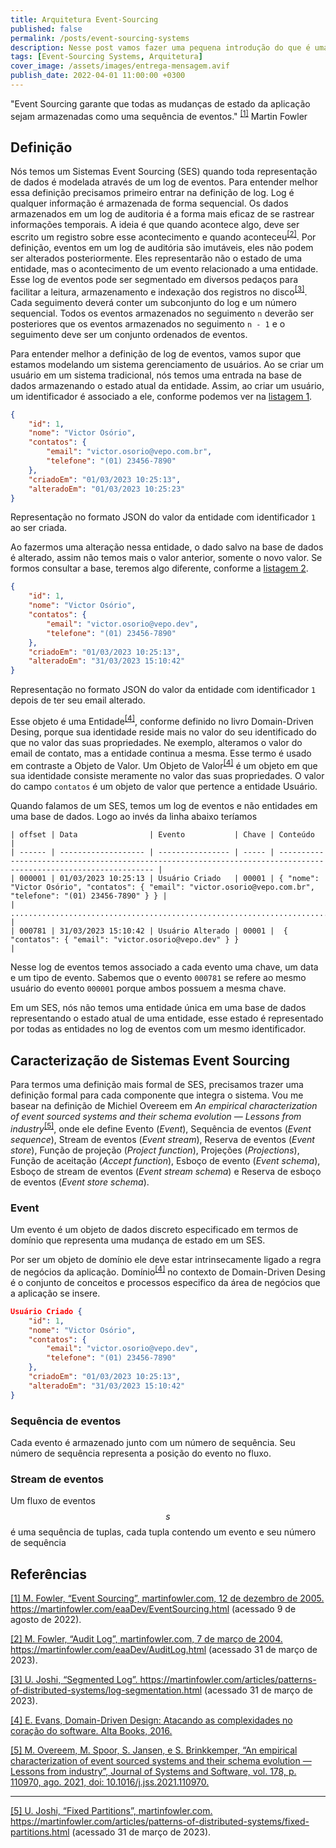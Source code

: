 ```yaml
---
title: Arquitetura Event-Sourcing
published: false
permalink: /posts/event-sourcing-systems
description: Nesse post vamos fazer uma pequena introdução do que é uma Arquitetura Event-Sourcing (EDA) e como ela pode ser implementada. Para minha surpresa Event-Sourcing é diferente de Event-Driven.
tags: [Event-Sourcing Systems, Arquitetura]
cover_image: /assets/images/entrega-mensagem.avif
publish_date: 2022-04-01 11:00:00 +0300
---
```


"Event Sourcing garante que todas as mudanças de estado da aplicação sejam armazenadas como uma sequência de eventos." <sup>[[1]](#reference-1)</sup> Martin Fowler

## Definição

Nós temos um Sistemas Event Sourcing (SES) quando toda representação de dados é modelada através de um log de eventos. Para entender melhor essa definição precisamos primeiro entrar na definição de log. Log é qualquer informação é armazenada de forma sequencial. Os dados armazenados em um log de auditoria é a forma mais eficaz de se rastrear informações temporais. A ideia é que quando acontece algo, deve ser escrito um registro sobre esse acontecimento e quando aconteceu<sup>[[2]](#reference-2)</sup>. Por definição, eventos em um log de auditória são imutáveis, eles não podem ser alterados posteriormente. Eles representarão não o estado de uma entidade, mas o acontecimento de um evento relacionado a uma entidade. Esse log de eventos pode ser segmentado em diversos pedaços para facilitar a leitura, armazenamento e indexação dos registros no disco<sup>[[3]](#reference-3)</sup>. Cada seguimento deverá conter um subconjunto do log e um número sequencial. Todos os eventos armazenados no seguimento `n` deverão ser posteriores que os eventos armazenados no seguimento `n - 1` e o seguimento deve ser um conjunto ordenados de eventos.

Para entender melhor a definição de log de eventos, vamos supor que estamos modelando um sistema gerenciamento de usuários. Ao se criar um usuário em um sistema tradicional, nós temos uma entrada na base de dados armazenando o estado atual da entidade. Assim, ao criar um usuário, um identificador é associado a ele, conforme podemos ver na <a href="#listing-1">listagem 1</a>.

```json
{
    "id": 1,
    "nome": "Victor Osório",
    "contatos": {
        "email": "victor.osorio@vepo.com.br",
        "telefone": "(01) 23456-7890"
    },
    "criadoEm": "01/03/2023 10:25:13",
    "alteradoEm": "01/03/2023 10:25:23"
}
```
<a name="listing-1">Representação no formato JSON do valor da entidade com identificador `1` ao ser criada.</a>

Ao fazermos uma alteração nessa entidade, o dado salvo na base de dados é alterado, assim não temos mais o valor anterior, somente o novo valor. Se formos consultar a base, teremos algo diferente, conforme a <a href="#listing-2">listagem 2</a>.

```json
{
    "id": 1,
    "nome": "Victor Osório",
    "contatos": {
        "email": "victor.osorio@vepo.dev",
        "telefone": "(01) 23456-7890"
    },
    "criadoEm": "01/03/2023 10:25:13",
    "alteradoEm": "31/03/2023 15:10:42"
}
```
<a name="listing-1">Representação no formato JSON do valor da entidade com identificador `1` depois de ter seu email alterado.</a>

Esse objeto é uma Entidade<sup>[[4]](#reference-4)</sup>, conforme definido no livro Domain-Driven Desing, porque sua identidade reside mais no valor do seu identificado do que no valor das suas propriedades. Ne exemplo, alteramos o valor do email de contato, mas a entidade continua a mesma. Esse termo é usado em contraste a Objeto de Valor. Um Objeto de Valor<sup>[[4]](#reference-4)</sup> é um objeto em que sua identidade consiste meramente no valor das suas propriedades. O valor do campo `contatos` é um objeto de valor que pertence a entidade Usuário.

Quando falamos de um SES, temos um log de eventos e não entidades em uma base de dados. Logo ao invés da linha abaixo teríamos

```
| offset | Data                | Evento           | Chave | Conteúdo                                                                                                         |
| ------ | ------------------- | ---------------- | ----- | ---------------------------------------------------------------------------------------------------------------- |
| 000001 | 01/03/2023 10:25:13 | Usuário Criado   | 00001 | { "nome": "Victor Osório", "contatos": { "email": "victor.osorio@vepo.com.br", "telefone": "(01) 23456-7890" } } |
| .......................................................................................................................................................................... |
| 000781 | 31/03/2023 15:10:42 | Usuário Alterado | 00001 |  { "contatos": { "email": "victor.osorio@vepo.dev" } }                                                           |
```

Nesse log de eventos temos associado a cada evento uma chave, um data e um tipo de evento. Sabemos que o evento `000781` se refere ao mesmo usuário do evento `000001` porque ambos possuem a mesma chave.

Em um SES, nós não temos uma entidade única em uma base de dados representando o estado atual de uma entidade, esse estado é representado por todas as entidades no log de eventos com um mesmo identificador.

## Caracterização de Sistemas Event Sourcing

Para termos uma definição mais formal de SES, precisamos trazer uma definição formal para cada componente que integra o sistema. Vou me basear na definição de Michiel Overeem em _An empirical characterization of event sourced systems and their schema evolution — Lessons from industry_<sup>[[5]](#reference-5)</sup>, onde ele define Evento (_Event_), Sequência de eventos (_Event sequence_), Stream de eventos (_Event stream_), Reserva de eventos (_Event store_), Função de projeção (_Project function_), Projeções (_Projections_), Função de aceitação (_Accept function_), Esboço de evento (_Event schema_), Esboço de stream de eventos (_Event stream schema_) e Reserva de esboço de eventos (_Event store schema_).

### Event

Um evento é um objeto de dados discreto especificado em termos de domínio que representa uma mudança de estado em um SES.

Por ser um objeto de domínio ele deve estar intrinsecamente ligado a regra de negócios da aplicação. Domínio<sup>[[4]](#reference-4)</sup> no contexto de Domain-Driven Desing é o conjunto de conceitos e processos especifico da área de negócios que a aplicação se insere.

```json
Usuário Criado {
    "id": 1,
    "nome": "Victor Osório",
    "contatos": {
        "email": "victor.osorio@vepo.dev",
        "telefone": "(01) 23456-7890"
    },
    "criadoEm": "01/03/2023 10:25:13",
    "alteradoEm": "31/03/2023 15:10:42"
}
```

### Sequência de eventos

Cada evento é armazenado junto com um número de sequência. Seu número de sequência representa a posição do evento no fluxo.

### Stream de eventos

Um fluxo de eventos $$s$$ é uma sequência de tuplas, cada tupla contendo um evento e seu número de sequência

## Referências

<a name="reference-1" href="https://martinfowler.com/eaaDev/EventSourcing.html" target="_blank">[1] M. Fowler, “Event Sourcing”, martinfowler.com, 12 de dezembro de 2005. https://martinfowler.com/eaaDev/EventSourcing.html (acessado 9 de agosto de 2022).</a>

<a name="reference-2" href="https://martinfowler.com/eaaDev/AuditLog.html" target="_blank">[2] M. Fowler, “Audit Log”, martinfowler.com, 7 de março de 2004. https://martinfowler.com/eaaDev/AuditLog.html (acessado 31 de março de 2023).</a>

<a name="reference-3" href="https://martinfowler.com/articles/patterns-of-distributed-systems/log-segmentation.html" target="_blank">[3] U. Joshi, “Segmented Log”. https://martinfowler.com/articles/patterns-of-distributed-systems/log-segmentation.html (acessado 31 de março de 2023).</a>

<a name="reference-4" href="https://amzn.to/40zKNc4" target="_blank">[4] E. Evans, Domain-Driven Design: Atacando as complexidades no coração do software. Alta Books, 2016.</a>

<a name="reference-5" href="https://www.sciencedirect.com/science/article/pii/S0164121221000674#sec5" target="_blank">[5] M. Overeem, M. Spoor, S. Jansen, e S. Brinkkemper, “An empirical characterization of event sourced systems and their schema evolution — Lessons from industry”, Journal of Systems and Software, vol. 178, p. 110970, ago. 2021, doi: 10.1016/j.jss.2021.110970.</a>

---

<a name="reference-5" href="https://martinfowler.com/articles/patterns-of-distributed-systems/fixed-partitions.html" target="_blank">[5] U. Joshi, “Fixed Partitions”, martinfowler.com. https://martinfowler.com/articles/patterns-of-distributed-systems/fixed-partitions.html (acessado 31 de março de 2023).</a>

